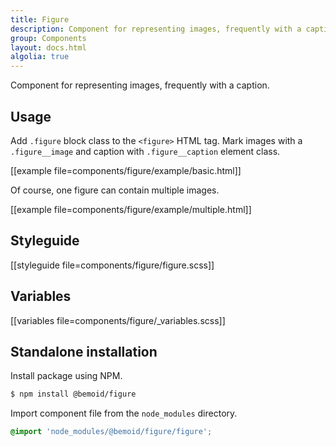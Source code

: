 ```yaml
---
title: Figure
description: Component for representing images, frequently with a caption
group: Components
layout: docs.html
algolia: true
---
```


Component for representing images, frequently with a caption.

## Usage

Add `.figure` block class to the `<figure>` HTML tag. Mark images with a `.figure__image` and caption with `.figure__caption` element class.

[[example file=components/figure/example/basic.html]]

Of course, one figure can contain multiple images.

[[example file=components/figure/example/multiple.html]]

## Styleguide

[[styleguide file=components/figure/figure.scss]]

## Variables

[[variables file=components/figure/_variables.scss]]

## Standalone installation

Install package using NPM.

```bash
$ npm install @bemoid/figure
```

Import component file from the `node_modules` directory.

```scss
@import 'node_modules/@bemoid/figure/figure';
```
